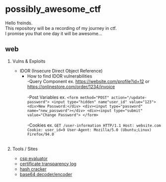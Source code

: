 # possibly_awesome_ctf

Hello freinds.  
This repository will be a recording of my journey in ctf.  
I promise you that one day it will be awesome...


## web
1. Vulns & Exploits<br>
   * IDOR (Insecure Direct Object Reference)<br>
     * How to find IDOR vulnerabilities<br>
       -Query Component ex. https://website.com/profile?id=12 or https://onlinestore.com/order/1234/invoice<br><br>
       -Post Variables ex. `<form method="POST" action="/update-password">
                            <input type="hidden" name"user_id" value="123">
                            <div>New Password:</div>
                            <div><input type="password" name="new_password"></div>
                            <div><input type="submit" value="Change Password">
                            </form>`<br><br>
       -Cookies ex. `GET /user-information HTTP/1.1
                    Host: website.com
                    Cookie: user_id=9
                    User-Agent: Mozilla/5.0 (Ubuntu;Linux) Firefox/94.0`<br><br>

2. Tools / Sites  
   - [csp evaluator](https://csp-evaluator.withgoogle.com/)  
   - [certificate transparency log](https://crt.sh/) 
   - [hash cracker](https://crackstation.net/)
   - [base64 decoder/encoder](https://www.base64decode.org/)
 
